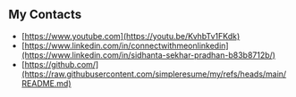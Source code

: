 
## My Contacts
- [https://www.youtube.com](https://youtu.be/KvhbTv1FKdk)
- [https://www.linkedin.com/in/connectwithmeonlinkedin](https://www.linkedin.com/in/sidhanta-sekhar-pradhan-b83b8712b/)
- [https://github.com/](https://raw.githubusercontent.com/simpleresume/my/refs/heads/main/README.md)

